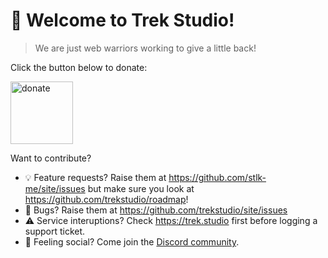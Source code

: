 # 👋 Welcome to Trek Studio!
> We are just web warriors working to give a little back! 

Click the button below to donate:

[<img src="https://trek.studio/donate.svg" width="100" alt="donate"/>](https://trek.studio/donate)

Want to contribute? 

* 💡 Feature requests? Raise them at https://github.com/stlk-me/site/issues but make sure you look at https://github.com/trekstudio/roadmap!
* 🐛 Bugs? Raise them at https://github.com/trekstudio/site/issues
* ⚠️ Service interuptions? Check https://trek.studio first before logging a support ticket.
* 🦩 Feeling social? Come join the [Discord community](https://discord.gg/MCaj7XTYf8).
